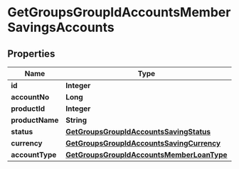 # GetGroupsGroupIdAccountsMemberSavingsAccounts

## Properties
Name | Type | Description | Notes
------------ | ------------- | ------------- | -------------
**id** | **Integer** |  |  [optional]
**accountNo** | **Long** |  |  [optional]
**productId** | **Integer** |  |  [optional]
**productName** | **String** |  |  [optional]
**status** | [**GetGroupsGroupIdAccountsSavingStatus**](GetGroupsGroupIdAccountsSavingStatus.md) |  |  [optional]
**currency** | [**GetGroupsGroupIdAccountsSavingCurrency**](GetGroupsGroupIdAccountsSavingCurrency.md) |  |  [optional]
**accountType** | [**GetGroupsGroupIdAccountsMemberLoanType**](GetGroupsGroupIdAccountsMemberLoanType.md) |  |  [optional]
